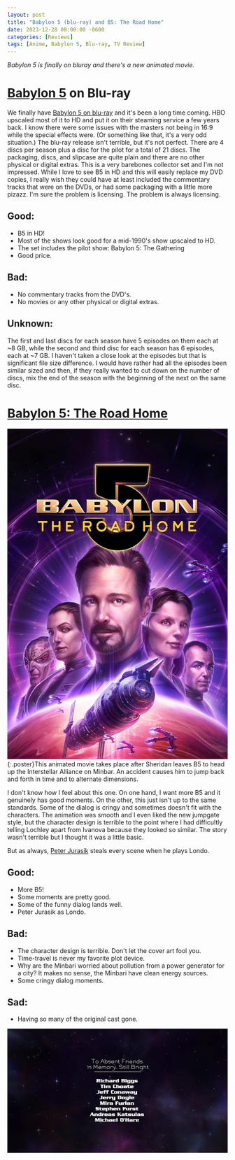 ```yaml
---
layout: post
title: "Babylon 5 (blu-ray) and B5: The Road Home"
date: 2023-12-28 08:00:00 -0600
categories: [Reviews]
tags: [Anime, Babylon 5, Blu-ray, TV Review]
---
```


*Babylon 5 is finally on bluray and there's a new animated movie.*

# [Babylon 5](https://www.imdb.com/title/tt0105946/) on Blu-ray


We finally have [Babylon 5 on blu-ray](https://www.amazon.com/Babylon-5-Complete-Blu-ray-Various/dp/B0CC3JGG76/) and it's been a long time coming. HBO upscaled most of it to HD and put it on their steaming service a few years back. I know there were some issues with the masters not being in 16:9 while the special effects were. (Or something like that, it's a very odd situation.) The blu-ray release isn't terrible, but it's not perfect. There are 4 discs per season plus a disc for the pilot for a total of 21 discs. The packaging, discs, and slipcase are quite plain and there are no other physical or digital extras. This is a very barebones collector set and I'm not impressed. While I love to see B5 in HD and this will easily replace my DVD copies, I really wish they could have at least included the commentary tracks that were on the DVDs, or had some packaging with a little more pizazz. I'm sure the problem is licensing. The problem is always licensing.

## Good:

* B5 in HD!
* Most of the shows look good for a mid-1990's show upscaled to HD.
* The set includes the pilot show: Babylon 5: The Gathering
* Good price.

## Bad:

* No commentary tracks from the DVD's.
* No movies or any other physical or digital extras.

## Unknown:

The first and last discs for each season have 5 episodes on them each at ~8 GB, while the second and third disc for each season has 6 episodes, each at ~7 GB. I haven't taken a close look at the episodes but that is significant file size difference. I would have rather had all the episodes been similar sized and then, if they really wanted to cut down on the number of discs, mix the end of the season with the beginning of the next on the same disc.

# [Babylon 5: The Road Home](https://www.imdb.com/title/tt27712788/)

![B5 The Road Home Poster](/assets/2023/12/b5-the-road-home-poster.webp){:.poster}This animated movie takes place after Sheridan leaves B5 to head up the Interstellar Alliance on Minbar. An accident causes him to jump back and forth in time and to alternate dimensions.

I don't know how I feel about this one. On one hand, I want more B5 and it genuinely has good moments. On the other, this just isn't up to the same standards. Some of the dialog is cringy and sometimes doesn't fit with the characters. The animation was smooth and I even liked the new jumpgate style, but the character design is terrible to the point where I had difficultly telling Lochley apart from Ivanova because they looked so similar. The story wasn't terrible but I thought it was a little basic.

But as always, [Peter Jurasik](https://www.imdb.com/name/nm0432867/) steals every scene when he plays Londo.

## Good:

* More B5!
* Some moments are pretty good.
* Some of the funny dialog lands well.
* Peter Jurasik as Londo.

## Bad:

* The character design is terrible. Don't let the cover art fool you.
* Time-travel is never my favorite plot device.
* Why are the Minbari worried about pollution from a power generator for a city? It makes no sense, the Minbari have clean energy sources.
* Some cringy dialog moments.

## Sad:

* Having so many of the original cast gone.

![In Memoriam](/assets/2023/12/b5-the-road-home-in-memoriam.webp)
